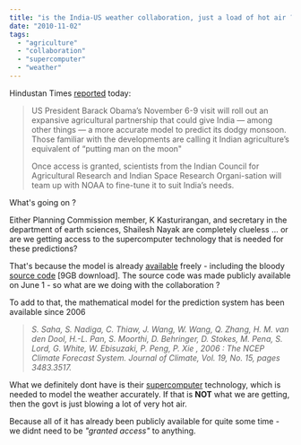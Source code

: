 ```yaml
---
title: "is the India-US weather collaboration, just a load of hot air ?"
date: "2010-11-02"
tags: 
  - "agriculture"
  - "collaboration"
  - "supercomputer"
  - "weather"
---
```


Hindustan Times [reported](http://www.hindustantimes.com/US-to-help-India-better-its-monsoon-forecast/Article1-620931.aspx) today:

> US President Barack Obama’s November 6-9 visit will roll out an expansive agricultural partnership that could give India — among other things — a more accurate model to predict its dodgy monsoon. Those familiar with the developments are calling it Indian agriculture’s equivalent of “putting man on the moon"
> 
> Once access is granted, scientists from the Indian Council for Agricultural Research and Indian Space Research Organi-sation will team up with NOAA to fine-tune it to suit India’s needs.

What's going on ?

Either Planning Commission member, K Kasturirangan, and secretary in the department of earth sciences, Shailesh Nayak are completely clueless ... or are we getting access to the supercomputer technology that is needed for these predictions?

That's because the model is already [available](http://cfs.ncep.noaa.gov/) freely - including the bloody [source code](http://cfs.ncep.noaa.gov/cfsv2/cfsv2_source.tar) \[9GB download\]. The source code was made publicly available on June 1 - so what are we doing with the collaboration ?

To add to that, the mathematical model for the prediction system has been available since 2006

> _S. Saha, S. Nadiga, C. Thiaw, J. Wang, W. Wang, Q. Zhang, H. M. van den Dool, H.-L. Pan, S. Moorthi, D. Behringer, D. Stokes, M. Pena, S. Lord, G. White, W. Ebisuzaki, P. Peng, P. Xie , 2006 : The NCEP Climate Forecast System. Journal of Climate, Vol. 19, No. 15, pages 3483.3517._

What we definitely dont have is their [supercomputer](http://www.aolnews.com/science/article/new-supercomputer-to-boost-weather-forecasting/19672869) technology, which is needed to model the weather accurately. If that is **NOT** what we are getting, then the govt is just blowing a lot of very hot air.

Because all of it has already been publicly available for quite some time - we didnt need to be _"granted access"_ to anything.
